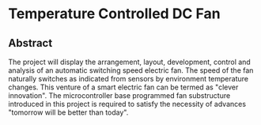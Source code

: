 # Temperature Controlled DC Fan

 ## Abstract
 
 The project will display the arrangement, layout, development, control and analysis of an automatic switching speed electric fan. The speed of the fan 
 naturally switches as indicated from sensors by environment temperature changes. This venture of a smart electric fan
 can be termed as "clever innovation". The microcontroller base programmed fan substructure introduced in this
 project is required to satisfy the necessity of advances "tomorrow will be better than today".
 
